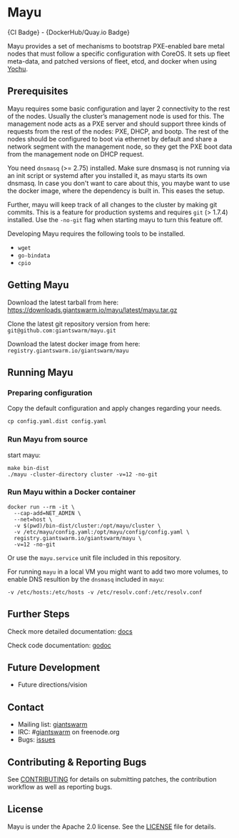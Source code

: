 # Mayu

{CI Badge} - {DockerHub/Quay.io Badge}

Mayu provides a set of mechanisms to bootstrap PXE-enabled bare metal nodes
that must follow a specific configuration with CoreOS. It sets up fleet
meta-data, and patched versions of fleet, etcd, and docker when using 
[Yochu](https://github.com/giantswarm/yochu).

## Prerequisites

Mayu requires some basic configuration and layer 2 connectivity to the rest
of the nodes. Usually the cluster’s management node is used for this. The
management node acts as a PXE server and should support three kinds of requests
from the rest of the nodes: PXE, DHCP, and bootp. The rest of the nodes should
be configured to boot via ethernet by default and share a network segment with
the management node, so they get the PXE boot data from the management node on
DHCP request.

You need `dnsmasq` (>= 2.75) installed. Make sure dnsmasq is not running via an
init script or systemd after you installed it, as mayu starts its own
dnsmasq. In case you don't want to care about this, you maybe want to use the
docker image, where the dependency is built in. This eases the setup.

Further, mayu will keep track of all changes to the cluster by making git
commits. This is a feature for production systems and requires `git` (> 1.7.4)
installed. Use the `-no-git` flag when starting mayu to turn this feature off.

Developing Mayu requires the following tools to be installed.

 * `wget`
 * `go-bindata`
 * `cpio`

## Getting Mayu

Download the latest tarball from here: https://downloads.giantswarm.io/mayu/latest/mayu.tar.gz

Clone the latest git repository version from here: `git@github.com:giantswarm/mayu.git`

Download the latest docker image from here: `registry.giantswarm.io/giantswarm/mayu`

## Running Mayu

### Preparing configuration

Copy the default configuration and apply changes regarding your needs.

```
cp config.yaml.dist config.yaml
```

### Run Mayu from source

start mayu:
```
make bin-dist
./mayu -cluster-directory cluster -v=12 -no-git
```

### Run Mayu within a Docker container

```
docker run --rm -it \
  --cap-add=NET_ADMIN \
  --net=host \
  -v $(pwd)/bin-dist/cluster:/opt/mayu/cluster \
  -v /etc/mayu/config.yaml:/opt/mayu/config/config.yaml \
  registry.giantswarm.io/giantswarm/mayu \
  -v=12 -no-git
```

Or use the `mayu.service` unit file included in this repository.

For running `mayu` in a local VM you might want to add two more volumes, to
enable DNS resultion by the `dnsmasq` included in `mayu`:

```
-v /etc/hosts:/etc/hosts -v /etc/resolv.conf:/etc/resolv.conf
```

## Further Steps

Check more detailed documentation: [docs](docs)

Check code documentation: [godoc](https://godoc.org/github.com/giantswarm/mayu)

## Future Development

- Future directions/vision

## Contact

- Mailing list: [giantswarm](https://groups.google.com/forum/#!forum/giantswarm)
- IRC: #[giantswarm](irc://irc.freenode.org:6667/#giantswarm) on freenode.org
- Bugs: [issues](https://github.com/giantswarm/mayu/issues)

## Contributing & Reporting Bugs

See [CONTRIBUTING](CONTRIBUTING.md) for details on submitting patches, the
contribution workflow as well as reporting bugs.

## License

Mayu is under the Apache 2.0 license. See the [LICENSE](LICENSE) file for details.

